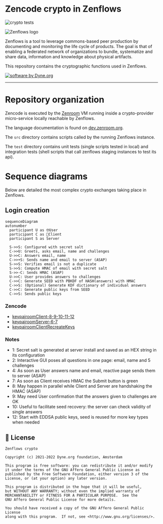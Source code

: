 # Zencode crypto in Zenflows

![crypto tests](https://github.com/dyne/zenflows-crypto/actions/workflows/make-tests.yml/badge.svg)

![Zenflows logo](https://github.com/dyne/zenflows/raw/master/docs/zenflows_rea_logo.png)

Zenflows is a tool to leverage commons-based peer production by
documenting and monitoring the life cycle of products. The goal is
that of enabling a federated network of organizations to bundle,
systematize and share data, information and knowledge about physical
artifacts.

This repository contains the cryptographic functions used in Zenflows.

[![software by Dyne.org](https://files.dyne.org/software_by_dyne.png)](http://www.dyne.org)

------

# Repository organization

Zencode is executed by the [Zenroom](http://zenroom.org) VM running inside a crypto-provider micro-service locally reachable by Zenflows.

The language documentation is found on [dev.zenroom.org](https://dev.zenroom.org).

The `src` directory contains scripts called by the running Zenflows instance.

The `test` directory contains unit tests (single scripts tested in local) and integration tests (shell scripts that call zenflows staging instances to test its api).

# Sequence diagrams

Below are detailed the most complex crypto exchanges taking place in Zenflows.

## Login creation

```mermaid
sequenceDiagram
autonumber
  participant U as 🤓User
  participant C as 📱Client
  participant S as Server

  S->>S: Configured with secret salt 
  C->>U: Greets, asks email, name and challenges 
  U->>C: Answers email, name
  C->>+S: Sends name and email to server (ASAP)
  S->>S: Verifies email is not a duplicate
  S->>S: Compute HMAC of email with secret salt
  S->>-C: Sends HMAC (ASAP)
  U->>C: User provides answers to challenges
  C->>C: Generate SEED with PBKDF of HASH(answers) with HMAC
  C->>S: (Optional) Generate KDF dictionary of individual answers
  C->>C: Generate public keys from SEED
  C->>S: Sends public keys
```

### Zencode

- [keypairoomClient-8-9-10-11-12](src/keypairoomClient-8-9-10-11-12.ts)
- [keypairoomServer-6-7](src/keypairoomServer-6-7.zen)
- [keypairoomClientRecreateKeys](src/keypairoomClientRecreateKeys.ts)

### Notes

- 1: Secret salt is generated at server install and saved as an HEX string in its configuration
- 2: Interactive GUI poses all questions in one page: email, name and 5 challenges
- 4: As soon as User answers name and email, reactive page sends them to server (ASAP)
- 7: As soon as Client receives HMAC the Submit button is green
- 8: May happen in parallel while Client and Server are handshaking the HMAC (ASAP)
- 9: May need User confirmation that the answers given to challenges are OK
- 10: Useful to facilitate seed recovery: the server can check validity of single answers
- 12: Start with EDDSA public keys, seed is reused for more key types when needed



## 💼 License

    Zenflows crypto

    Copyright (c) 2021-2022 Dyne.org foundation, Amsterdam

    This program is free software: you can redistribute it and/or modify
    it under the terms of the GNU Affero General Public License as
    published by the Free Software Foundation, either version 3 of the
    License, or (at your option) any later version.

    This program is distributed in the hope that it will be useful,
    but WITHOUT ANY WARRANTY; without even the implied warranty of
    MERCHANTABILITY or FITNESS FOR A PARTICULAR PURPOSE.  See the
    GNU Affero General Public License for more details.

    You should have received a copy of the GNU Affero General Public License
    along with this program.  If not, see <http://www.gnu.org/licenses/>.

